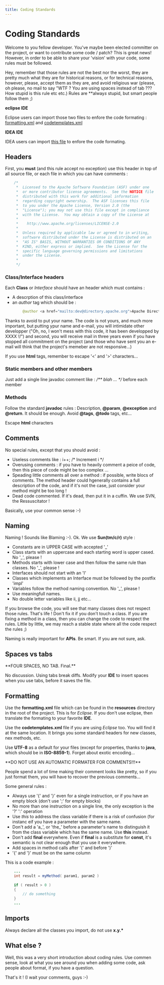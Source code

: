 ```yaml
---
title: Coding Standards
---
```


# Coding Standards

Welcome to you fellow developer.  You've maybe been elected committer on the project, or want to contribute some code / patch? This is great news! However, in order to be able to share your 'vision' with your code, some rules must be followed.

Hey, remember that those rules are not the best nor the worst, they are pretty much what they are for historical reasons, or for technical reasons, however, please, accept them as they are, and avoid religious war (please, oh please, no mail to say "WTF ? You are using spaces instead of tab ??? How stupid is this rule etc etc.) Rules are **alway*s* stupid, but smart people follow them ;)

**eclipse IDE**

Eclipse users can import those two files to enfore the code formating : [formatting.xml](https://svn.apache.org/repos/asf/directory/project/trunk/resources/formatting.xml) and [codetemplates.xml](http://svn.apache.org/repos/asf/directory/project/trunk/resources/codetemplates.xml)

**IDEA IDE**

IDEA users can import [this file](settings.jar) to enfore the code formating.


## Headers

First, you **must** (and this rule accept no exception) use this header in top of all source file, or each file in which you can have comments :


```Java
	/*
	 *  Licensed to the Apache Software Foundation (ASF) under one
	 *  or more contributor license agreements.  See the NOTICE file
	 *  distributed with this work for additional information
	 *  regarding copyright ownership.  The ASF licenses this file
	 *  to you under the Apache License, Version 2.0 (the
	 *  "License"); you may not use this file except in compliance
	 *  with the License.  You may obtain a copy of the License at
	 *
	 *    http://www.apache.org/licenses/LICENSE-2.0
	 *
	 *  Unless required by applicable law or agreed to in writing,
	 *  software distributed under the License is distributed on an
	 *  "AS IS" BASIS, WITHOUT WARRANTIES OR CONDITIONS OF ANY
	 *  KIND, either express or implied.  See the License for the
	 *  specific language governing permissions and limitations
	 *  under the License.
	 *
	 */
```

### Class/Interface headers

Each **Class** or *Interface* should have an header which must contains :

* A descrption of this class/interface
* an *author* tag which should be :

```Java
		@author <a href="mailto:dev@directory.apache.org">Apache Directory Project</a>
```

<DIV class="note" markdown="1">
Thanks to avoid to put your name. The code is not yours, and much more important, but putting ypur name and e-mail, you will intimidate other developper ("Oh, no, I won't mess with this code, it has been developped by XXXX \!") and second, you will receive mail in three years even if you have stopped all commitment on the project (and those who have sent you an e-mail will think that the project's memeber are not responsive...)
</DIV>

If you use **html** tags, remember to escape '<' and '>' characters...

### Static members and other members

Just add a single line javadoc comment like : _/** blah ... */_ before each member

### Methods

Follow the standard **javadoc** rules : Description, **@param**, **@exception** and **@return**. It should be enough. Avoid **@tags**, **@todo** tags, etc...

Escape **html** characters

## Comments

No special rules, except that you should avoid :

* Useless comments like : i++; /\* Increment i \*/
* Overusing comments : if you have to heavily comment a peice of code, then this piece of code might be too complex ...
* Speading little comments all over a method : if possible, write blocs of comments. The method header could hgenerally contains a full description of the code, and if it's not the case, just consider your method might be too long !
* Dead code commented. If it's dead, then put it in a cuffin. We use SVN, the Ressuscitator !

Basically, use your common sense :-)

## Naming

Naming ! Sounds like Blaming :-). Ok. We use **Sun(tm/c/r)** style :

* Constants are in UPPER CASE with accepted '_'
* Class starts with an uppercase and each starting word is upper cased. No '_', please !
* Methods starts with lower case and then follow the same rule than classes. No '_', please !
* Interfaces should not start with an 'I'
* Classes which implements an Interface must be followed by the postfix 'impl'
* Variables follow the method naming convention. No '_', please !
* Use meaningfull names.
* No double letter variables like ii, jj etc...

If you browse the code, you will see that many classes does not respect those rules. That's life ! Don't fix it if you don't touch a class. If you are fixing a method in a class, then you can change the code to respect the rules. Little by little, we may reach a stable state where all the code respect the rules ;)

Naming is really important for **APIs**. Be smart. If you are not sure, ask.

## Spaces vs tabs

<DIV class="warning" markdown="1">
**FOUR SPACES, NO TAB. Final.**
</DIV>

No discussion. Using tabs break diffs. Modify your **IDE** to insert spaces when you use tabs, before it saves the file.

## Formatting

Use the **formatting.xml** file which can be found in the **resources** directory in the root of the project. This is for *Eclipse*. If you don't use eclipse, then translate the formating to your favorite **IDE**.

Use the **codetemplates.xml** file if you are using *Eclipse* too. You will find it at the same location. It brings you some standard headers for new classes, nex methods, etc.

Use **UTF-8** as a default for your files (except for properties, thanks to **java**, which should be in **ISO-8859-1**). Forget about exotic encoding...

<DIV class="warning" markdown="1">
**DO NOT USE AN AUTOMATIC FORMATER FOR COMMENTS!!!**
</DIV>

People spend a lot of time making their comment looks like pretty, so if you just format them, you will have to recover the previous comments...

Some general rules :

* Always use '{' and '}' even for a single instruction, or if you have an empty block (don't use ';' for empty blocks)
* No more than one instruction on a single line, the only exception is the '?' ':' operation
* Use *this* to address the class variable if there is a risk of confusion (for instanc eif you have a parameter with the same name.
* Don't add a 'a_', or 'the_' before a parameter's name to distinguish it from the class variable which has the same name. Use **this** instead.
* Don't add **final** everywhere. Even if **final** is a substitute for **const**, it's semantic is not clear enough that you use it everywhere.
* Add spaces in method calls after '(' and before ')'
* '{' and '}' must be on the same column

This is a code example :

```Java    
	...
    int result = myMethod( param1, param2 )
    
    if ( result > 0 )
    {
        // do something
    }
    ...
```

## Imports

Always declare all the classes you import, do not use **x.y.\***

## What else ?

Well, this was a very short introduction about coding rules. Use commen sense, look at what you see around you when adding some code, ask people about format, if you have a question.

That's it ! (I wait your comments, guys :-)
